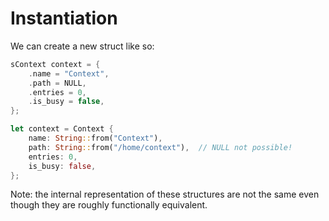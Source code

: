 # Instantiation

We can create a new struct like so:

```c
sContext context = {
    .name = "Context",
    .path = NULL,
    .entries = 0,
    .is_busy = false,
};
```

```rust
let context = Context {
    name: String::from("Context"),
    path: String::from("/home/context"),  // NULL not possible!
    entries: 0,
    is_busy: false,
};
```

Note: the internal representation of these structures are not the same even
though they are roughly functionally equivalent.
